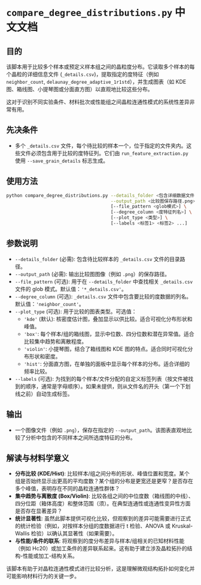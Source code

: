 # `compare_degree_distributions.py` 中文文档

## 目的

该脚本用于比较多个样本或预定义样本组之间的晶粒度分布。它读取多个样本的每个晶粒的详细信息文件 (`_details.csv`)，提取指定的度特征（例如 `neighbor_count`, `delaunay_degree_adaptive_1r1std`），并生成图表（如 KDE 图、箱线图、小提琴图或分面直方图）以直观地比较这些分布。

这对于识别不同实验条件、材料批次或性能组之间晶粒连通性模式的系统性差异非常有用。

## 先决条件

*   多个 `_details.csv` 文件，每个待比较的样本一个，位于指定的文件夹内。这些文件必须包含用于比较的度特征列。它们由 `run_feature_extraction.py` 使用 `--save_grain_details` 标志生成。

## 使用方法

```bash
python compare_degree_distributions.py --details_folder <包含详细数据文件的文件夹路径> \
                                       --output_path <比较图保存路径.png> \
                                       [--file_pattern <glob模式>] \
                                       [--degree_column <度特征列名>] \
                                       [--plot_type <类型>] \
                                       [--labels <标签1> <标签2> ...]
```

## 参数说明

*   `--details_folder` (必需): 包含待比较样本的 `_details.csv` 文件的目录路径。
*   `--output_path` (必需): 输出比较图图像（例如 `.png`）的保存路径。
*   `--file_pattern` (可选): 用于在 `--details_folder` 中查找相关 `_details.csv` 文件的 glob 模式。默认值：`'*_details.csv'`。
*   `--degree_column` (可选): `_details.csv` 文件中包含要比较的度数据的列名。默认值：`'neighbor_count'`。
*   `--plot_type` (可选): 用于比较的图表类型。可选值：
    *   `'kde'` (默认): 核密度估计图，叠加显示以供比较。适合可视化分布形状和峰值。
    *   `'box'`: 每个样本/组的箱线图，显示中位数、四分位数和潜在异常值。适合比较集中趋势和离散程度。
    *   `'violin'`: 小提琴图，结合了箱线图和 KDE 图的特点。适合同时可视化分布形状和密度。
    *   `'hist'`: 分面直方图，在单独的面板中显示每个样本的分布。适合详细的频率比较。
*   `--labels` (可选): 为找到的每个样本/文件分配的自定义标签列表（按文件被找到的顺序，通常是字母顺序）。如果未提供，则从文件名的开头（第一个下划线之前）自动生成标签。

## 输出

*   一个图像文件（例如 `.png`），保存在指定的 `--output_path`。该图表直观地比较了分析中包含的不同样本之间所选度特征的分布。

## 解读与材料学意义

*   **分布比较 (KDE/Hist)**: 比较样本/组之间分布的形状、峰值位置和宽度。某个组是否始终显示出更高的平均度数？某个组的分布是更宽还是更窄？是否存在多个峰值，表明存在不同的晶粒连通性群体？
*   **集中趋势与离散度 (Box/Violin)**: 比较各组之间的中位度数（箱线图的中线）、四分位距（箱体高度）和整体范围（须）。在典型连通性或连通性变异性方面是否存在显著差异？
*   **统计显著性**: 虽然此脚本提供可视化比较，但观察到的差异可能需要进行正式的统计检验（例如，对按样本分组的度数据进行 t 检验、ANOVA 或 Kruskal-Wallis 检验）以确认其显著性（如果需要）。
*   **与性能/条件的联系**: 将观察到的度分布差异与样本/组相关的已知材料性能（例如 Hc20）或加工条件的差异联系起来。这有助于建立涉及晶粒拓扑的结构-性能或加工-结构关系。

该脚本有助于对晶粒连通性模式进行比较分析，这是理解微观结构拓扑如何变化并可能影响材料行为的关键一步。
